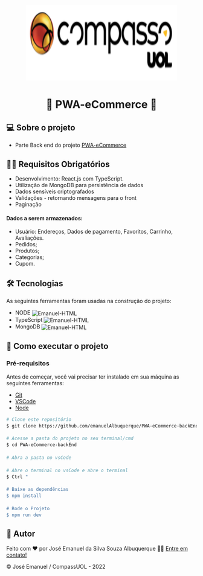 <h1 align="center">
    <img alt="Logo da Compass" src="https://github.com/emanuelAlbuquerque/projeto-loginCompass/blob/main/src/assets/logo-compass-home.svg" height="200" width="400"/>
</h1>

<h1 align="center"> 
	 🚀 PWA-eCommerce 🚀
</h1>

## 💻 Sobre o projeto

- Parte Back end do projeto [PWA-eCommerce](https://pwa-ecommerce-fesyo0p5h-emanuelalbuquerque.vercel.app/)

## 🧑‍💻 Requisitos Obrigatórios

- Desenvolvimento: React.js com TypeScript.
- Utilização de MongoDB para persistência de dados
- Dados sensíveis criptografados
- Validações - retornando mensagens para o front
- Paginação

#### Dados a serem armazenados:
- Usuário: 
Endereços,
Dados de pagamento,
Favoritos,
Carrinho,
Avaliações.
- Pedidos;
- Produtos;
- Categorias;
- Cupom.

## 🛠 Tecnologias

As seguintes ferramentas foram usadas na construção do projeto:

- NODE <img align="center" alt="Emanuel-HTML" height="30" width="40" src="https://cdn.jsdelivr.net/gh/devicons/devicon/icons/nodejs/nodejs-original-wordmark.svg">
- TypeScript <img align="center" alt="Emanuel-HTML" height="30" width="40" src="https://cdn.jsdelivr.net/gh/devicons/devicon/icons/typescript/typescript-original.svg">
- MongoDB <img align="center" alt="Emanuel-HTML" height="30" width="40" src="https://cdn.jsdelivr.net/gh/devicons/devicon/icons/mongodb/mongodb-original-wordmark.svg">

## 🚀 Como executar o projeto

### Pré-requisitos

Antes de começar, você vai precisar ter instalado em sua máquina as seguintes ferramentas:
- [Git](https://git-scm.com)
- [VSCode](https://code.visualstudio.com/)
- [Node](https://nodejs.org/en/)

```bash
# Clone este repositório
$ git clone https://github.com/emanuelAlbuquerque/PWA-eCommerce-backEnd.git

# Acesse a pasta do projeto no seu terminal/cmd
$ cd PWA-eCommerce-backEnd

# Abra a pasta no vsCode

# Abre o terminal no vsCode e abre o terminal
$ Ctrl "

# Baixe as dependências
$ npm install

# Rode o Projeto
$ npm run dev

```

## 📝 Autor

Feito com ❤️ por José Emanuel da Silva Souza Albuquerque 👋🏽 [Entre em contato!](https://www.linkedin.com/in/emanuel-albuquerque-2abb5a232/)

©️ José Emanuel / CompassUOL - 2022
